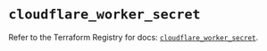 # `cloudflare_worker_secret`

Refer to the Terraform Registry for docs: [`cloudflare_worker_secret`](https://registry.terraform.io/providers/cloudflare/cloudflare/4.33.0/docs/resources/worker_secret).
